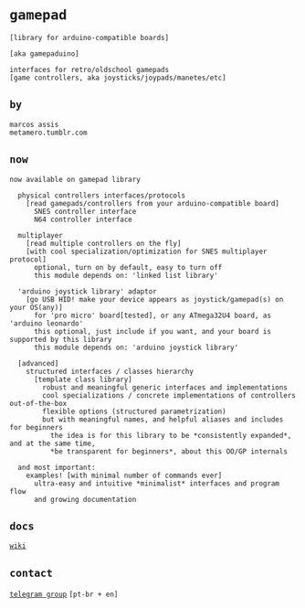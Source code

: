  # `gamepad`

`[library for arduino-compatible boards]`

`[aka gamepaduino]`

```
interfaces for retro/oldschool gamepads
[game controllers, aka joysticks/joypads/manetes/etc]
```

## `by`

```
marcos assis
metamero.tumblr.com
```

## `now`

`now available on gamepad library`

```
  physical controllers interfaces/protocols
    [read gamepads/controllers from your arduino-compatible board]
      SNES controller interface
      N64 controller interface
```
```
  multiplayer
    [read multiple controllers on the fly]
    [with cool specialization/optimization for SNES multiplayer protocol]
      optional, turn on by default, easy to turn off
      this module depends on: 'linked list library'
```
```
  'arduino joystick library' adaptor
    [go USB HID! make your device appears as joystick/gamepad(s) on your OS(any)]
      for 'pro micro' board[tested], or any ATmega32U4 board, as 'arduino leonardo'
      this optional, just include if you want, and your board is supported by this library
      this module depends on: 'arduino joystick library'
```
```
  [advanced]
    structured interfaces / classes hierarchy
      [template class library]
        robust and meaningful generic interfaces and implementations
        cool specializations / concrete implementations of controllers out-of-the-box
        flexible options (structured parametrization)
        but with meaningful names, and helpful aliases and includes for beginners
          the idea is for this library to be *consistently expanded*, and at the same time,
          *be transparent for beginners*, about this OO/GP internals
```
```
  and most important:
    examples! [with minimal number of commands ever]
      ultra-easy and intuitive *minimalist* interfaces and program flow
      and growing documentation
```

## `docs`

[`wiki`](https://github.com/marcosassis/gamepaduino/wiki)

## `contact`

[`telegram group`](https://t.me/joinchat/B4GWUEiFR6LvA_47JwIgQg) `[pt-br + en]`
